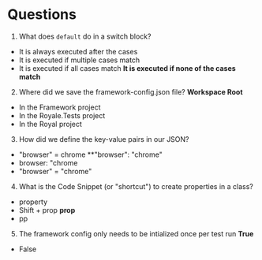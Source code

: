 # Questions

1. What does `default` do in a switch block?
- It is always executed after the cases
- It is executed if multiple cases match
- It is executed if all cases match
**It is executed if none of the cases match**

2. Where did we save the framework-config.json file?
**Workspace Root**
- In the Framework project
- In the Royale.Tests project
- In the Royal project

3. How did we define the key-value pairs in our JSON?
- "browser" = chrome
**"browser": "chrome"
- browser: "chrome
- "browser" = "chrome"

4. What is the Code Snippet (or "shortcut") to create properties in a class?
- property
- Shift + prop
**prop**
- pp

5. The framework config only needs to be intialized once per test run
**True**
- False
